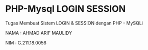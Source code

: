 # PHP-Mysql LOGIN SESSION
Tugas Membuat Sistem LOGIN &amp; SESSION dengan PHP - MySQLi

NAMA : AHMAD ARIF MAULIDY

NIM : G.211.18.0056
